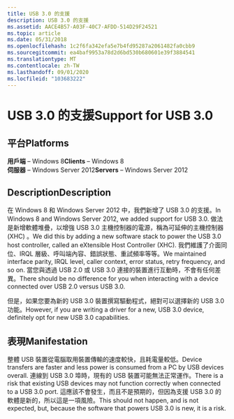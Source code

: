 ```yaml
---
title: USB 3.0 的支援
description: USB 3.0 的支援
ms.assetid: AACE4B57-A03F-40C7-AFDD-514D29F24521
ms.topic: article
ms.date: 05/31/2018
ms.openlocfilehash: 1c2f6fa342efa5e7b4fd95287a2061482fa0cbb9
ms.sourcegitcommit: ea4baf9953a78d2d6bd530b680601e39f3884541
ms.translationtype: MT
ms.contentlocale: zh-TW
ms.lasthandoff: 09/01/2020
ms.locfileid: "103683222"
---
```

# <a name="support-for-usb-30"></a><span data-ttu-id="3d7b8-103">USB 3.0 的支援</span><span class="sxs-lookup"><span data-stu-id="3d7b8-103">Support for USB 3.0</span></span>

## <a name="platforms"></a><span data-ttu-id="3d7b8-104">平台</span><span class="sxs-lookup"><span data-stu-id="3d7b8-104">Platforms</span></span>

<span data-ttu-id="3d7b8-105">**用戶端** – Windows 8</span><span class="sxs-lookup"><span data-stu-id="3d7b8-105">**Clients** – Windows 8</span></span>  
<span data-ttu-id="3d7b8-106">**伺服器** – Windows Server 2012</span><span class="sxs-lookup"><span data-stu-id="3d7b8-106">**Servers** – Windows Server 2012</span></span>  


## <a name="description"></a><span data-ttu-id="3d7b8-107">Description</span><span class="sxs-lookup"><span data-stu-id="3d7b8-107">Description</span></span>

<span data-ttu-id="3d7b8-108">在 Windows 8 和 Windows Server 2012 中，我們新增了 USB 3.0 的支援。</span><span class="sxs-lookup"><span data-stu-id="3d7b8-108">In Windows 8 and Windows Server 2012, we added support for USB 3.0.</span></span> <span data-ttu-id="3d7b8-109">做法是新增軟體堆疊，以增強 USB 3.0 主機控制器的電源，稱為可延伸的主機控制器 (XHC) 。</span><span class="sxs-lookup"><span data-stu-id="3d7b8-109">We did this by adding a new software stack to power the USB 3.0 host controller, called an eXtensible Host Controller (XHC).</span></span> <span data-ttu-id="3d7b8-110">我們維護了介面同位、IRQL 層級、呼叫端內容、錯誤狀態、重試頻率等等。</span><span class="sxs-lookup"><span data-stu-id="3d7b8-110">We maintained interface parity, IRQL level, caller context, error status, retry frequency, and so on.</span></span> <span data-ttu-id="3d7b8-111">當您與透過 USB 2.0 或 USB 3.0 連接的裝置進行互動時，不會有任何差異。</span><span class="sxs-lookup"><span data-stu-id="3d7b8-111">There should be no difference for you when interacting with a device connected over USB 2.0 versus USB 3.0.</span></span>

<span data-ttu-id="3d7b8-112">但是，如果您要為新的 USB 3.0 裝置撰寫驅動程式，絕對可以選擇新的 USB 3.0 功能。</span><span class="sxs-lookup"><span data-stu-id="3d7b8-112">However, if you are writing a driver for a new, USB 3.0 device, definitely opt for new USB 3.0 capabilities.</span></span>

## <a name="manifestation"></a><span data-ttu-id="3d7b8-113">表現</span><span class="sxs-lookup"><span data-stu-id="3d7b8-113">Manifestation</span></span>

<span data-ttu-id="3d7b8-114">整體 USB 裝置從電腦取用裝置傳輸的速度較快，且耗電量較低。</span><span class="sxs-lookup"><span data-stu-id="3d7b8-114">Device transfers are faster and less power is consumed from a PC by USB devices overall.</span></span> <span data-ttu-id="3d7b8-115">連線到 USB 3.0 埠時，現有的 USB 裝置可能無法正常運作。</span><span class="sxs-lookup"><span data-stu-id="3d7b8-115">There is a risk that existing USB devices may not function correctly when connected to a USB 3.0 port.</span></span> <span data-ttu-id="3d7b8-116">這應該不會發生，而且不是預期的，但因為支援 USB 3.0 的軟體是新的，所以這是一項風險。</span><span class="sxs-lookup"><span data-stu-id="3d7b8-116">This should not happen, and is not expected, but, because the software that powers USB 3.0 is new, it is a risk.</span></span>

 

 




